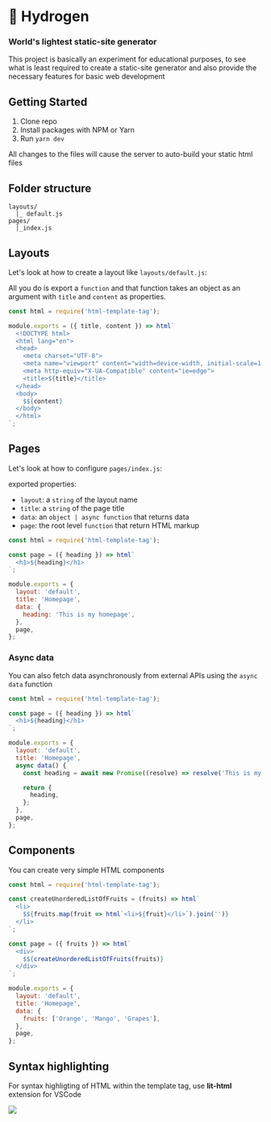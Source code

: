 # 🎈 Hydrogen

### World's lightest static-site generator

This project is basically an experiment for educational purposes, to see what is least required to create a static-site generator and also provide the necessary features for basic web development

## Getting Started

1. Clone repo
2. Install packages with NPM or Yarn
3. Run `yarn dev`

All changes to the files will cause the server to auto-build your static html files

## Folder structure

```
layouts/
  |_ default.js
pages/
  |_index.js
```

## Layouts

Let's look at how to create a layout like `layouts/default.js`:

All you do is export a `function` and that function takes an object as an argument with `title` and `content` as properties.

```javascript
const html = require('html-template-tag');

module.exports = ({ title, content }) => html`
  <!DOCTYPE html>
  <html lang="en">
  <head>
    <meta charset="UTF-8">
    <meta name="viewport" content="width=device-width, initial-scale=1.0">
    <meta http-equiv="X-UA-Compatible" content="ie=edge">
    <title>${title}</title>
  </head>
  <body>
    $${content}
  </body>
  </html>
`;
```

## Pages

Let's look at how to configure `pages/index.js`:

exported properties:

* `layout`: a `string` of the layout name
* `title`: a `string` of the page title
* `data`: an `object | async function` that returns data
* `page`: the root level `function` that return HTML markup

```javascript
const html = require('html-template-tag');

const page = ({ heading }) => html`
  <h1>${heading}</h1>
`;

module.exports = {
  layout: 'default',
  title: 'Homepage',
  data: {
    heading: 'This is my homepage',
  },
  page,
};
```

### Async data

You can also fetch data asynchronously from external APIs using the `async data` function

```javascript
const html = require('html-template-tag');

const page = ({ heading }) => html`
  <h1>${heading}</h1>
`;

module.exports = {
  layout: 'default',
  title: 'Homepage',
  async data() {
    const heading = await new Promise((resolve) => resolve('This is my homepage'));

    return { 
      heading,
    };
  },
  page,
};
```

## Components

You can create very simple HTML components

```javascript
const html = require('html-template-tag');

const createUnorderedListOfFruits = (fruits) => html`
  <li>
    $${fruits.map(fruit => html`<li>${fruit}</li>`).join('')}
  </li>
`;

const page = ({ fruits }) => html`
  <div>
    $${createUnorderedListOfFruits(fruits)}
  </div>
`;

module.exports = {
  layout: 'default',
  title: 'Homepage',
  data: {
    fruits: ['Orange', 'Mango', 'Grapes'],
  },
  page,
};
```

## Syntax highlighting

For syntax highligting of HTML within the template tag, use **lit-html** extension for VSCode

![](https://i.ibb.co/BcRRh8k/image.png)
